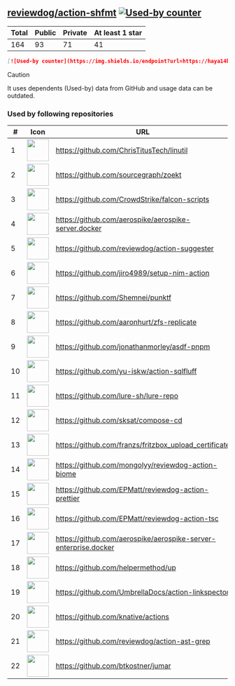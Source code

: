 





## [reviewdog/action-shfmt](https://github.com/reviewdog/action-shfmt) [![Used-by counter](https://img.shields.io/endpoint?url=https://haya14busa.github.io/github-used-by/data/reviewdog/action-shfmt/shieldsio.json)](https://github.com/haya14busa/github-used-by/tree/main/repo/reviewdog/action-shfmt)

| Total | Public | Private | At least 1 star
| ----- | ------ | ------- | ---------------
| 164 | 93 | 71 | 41 |

```md
[![Used-by counter](https://img.shields.io/endpoint?url=https://haya14busa.github.io/github-used-by/data/reviewdog/action-shfmt/shieldsio.json)](https://github.com/haya14busa/github-used-by/tree/main/repo/reviewdog/action-shfmt)
```

> [!CAUTION]
> It uses dependents (Used-by) data from GitHub and usage data can be outdated.

### Used by following repositories

| # | Icon | URL | Stars |
| -- | -- | -- | -- | 
|1|<img src="https://github.com/ChrisTitusTech.png" width=50 height=50>|https://github.com/ChrisTitusTech/linutil|2862|
|2|<img src="https://github.com/sourcegraph.png" width=50 height=50>|https://github.com/sourcegraph/zoekt|751|
|3|<img src="https://github.com/CrowdStrike.png" width=50 height=50>|https://github.com/CrowdStrike/falcon-scripts|155|
|4|<img src="https://github.com/aerospike.png" width=50 height=50>|https://github.com/aerospike/aerospike-server.docker|142|
|5|<img src="https://github.com/reviewdog.png" width=50 height=50>|https://github.com/reviewdog/action-suggester|107|
|6|<img src="https://github.com/jiro4989.png" width=50 height=50>|https://github.com/jiro4989/setup-nim-action|106|
|7|<img src="https://github.com/Shemnei.png" width=50 height=50>|https://github.com/Shemnei/punktf|89|
|8|<img src="https://github.com/aaronhurt.png" width=50 height=50>|https://github.com/aaronhurt/zfs-replicate|73|
|9|<img src="https://github.com/jonathanmorley.png" width=50 height=50>|https://github.com/jonathanmorley/asdf-pnpm|71|
|10|<img src="https://github.com/yu-iskw.png" width=50 height=50>|https://github.com/yu-iskw/action-sqlfluff|69|
|11|<img src="https://github.com/lure-sh.png" width=50 height=50>|https://github.com/lure-sh/lure-repo|53|
|12|<img src="https://github.com/sksat.png" width=50 height=50>|https://github.com/sksat/compose-cd|45|
|13|<img src="https://github.com/franzs.png" width=50 height=50>|https://github.com/franzs/fritzbox_upload_certificate|43|
|14|<img src="https://github.com/mongolyy.png" width=50 height=50>|https://github.com/mongolyy/reviewdog-action-biome|35|
|15|<img src="https://github.com/EPMatt.png" width=50 height=50>|https://github.com/EPMatt/reviewdog-action-prettier|23|
|16|<img src="https://github.com/EPMatt.png" width=50 height=50>|https://github.com/EPMatt/reviewdog-action-tsc|20|
|17|<img src="https://github.com/aerospike.png" width=50 height=50>|https://github.com/aerospike/aerospike-server-enterprise.docker|15|
|18|<img src="https://github.com/helpermethod.png" width=50 height=50>|https://github.com/helpermethod/up|15|
|19|<img src="https://github.com/UmbrellaDocs.png" width=50 height=50>|https://github.com/UmbrellaDocs/action-linkspector|13|
|20|<img src="https://github.com/knative.png" width=50 height=50>|https://github.com/knative/actions|11|
|21|<img src="https://github.com/reviewdog.png" width=50 height=50>|https://github.com/reviewdog/action-ast-grep|7|
|22|<img src="https://github.com/btkostner.png" width=50 height=50>|https://github.com/btkostner/jumar|6|
